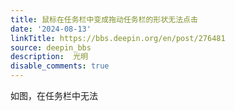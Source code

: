 ```yaml
---
title: 鼠标在任务栏中变成拖动任务栏的形状无法点击
date: '2024-08-13'
linkTitle: https://bbs.deepin.org/en/post/276481
source: deepin_bbs
description:  光明 
disable_comments: true
---
```

如图，在任务栏中无法

